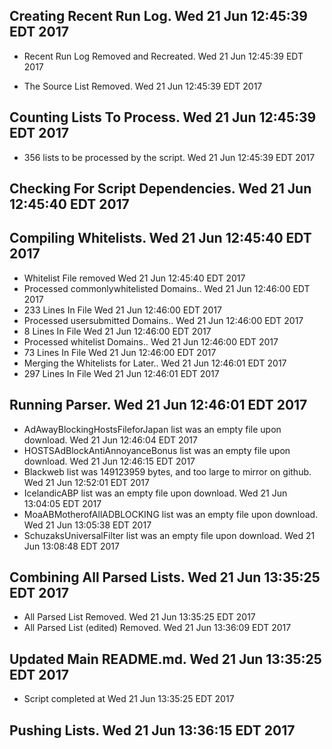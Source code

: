 ## Creating Recent Run Log. Wed 21 Jun 12:45:39 EDT 2017
* Recent Run Log Removed and Recreated. Wed 21 Jun 12:45:39 EDT 2017

* The Source List Removed. Wed 21 Jun 12:45:39 EDT 2017
## Counting Lists To Process. Wed 21 Jun 12:45:39 EDT 2017
* 	356 lists to be processed by the script. Wed 21 Jun 12:45:39 EDT 2017

## Checking For Script Dependencies. Wed 21 Jun 12:45:40 EDT 2017

## Compiling Whitelists. Wed 21 Jun 12:45:40 EDT 2017
* Whitelist File removed Wed 21 Jun 12:45:40 EDT 2017
* Processed commonlywhitelisted Domains.. Wed 21 Jun 12:46:00 EDT 2017
* 	233 Lines In File Wed 21 Jun 12:46:00 EDT 2017
* Processed usersubmitted Domains.. Wed 21 Jun 12:46:00 EDT 2017
* 	8 Lines In File Wed 21 Jun 12:46:00 EDT 2017
* Processed whitelist Domains.. Wed 21 Jun 12:46:00 EDT 2017
* 	73 Lines In File Wed 21 Jun 12:46:00 EDT 2017
* Merging the Whitelists for Later.. Wed 21 Jun 12:46:01 EDT 2017
* 	297 Lines In File Wed 21 Jun 12:46:01 EDT 2017

## Running Parser. Wed 21 Jun 12:46:01 EDT 2017
* AdAwayBlockingHostsFileforJapan list was an empty file upon download. Wed 21 Jun 12:46:04 EDT 2017
* HOSTSAdBlockAntiAnnoyanceBonus list was an empty file upon download. Wed 21 Jun 12:46:15 EDT 2017
* Blackweb list was 149123959 bytes, and too large to mirror on github. Wed 21 Jun 12:52:01 EDT 2017
* IcelandicABP list was an empty file upon download. Wed 21 Jun 13:04:05 EDT 2017
* MoaABMotherofAllADBLOCKING list was an empty file upon download. Wed 21 Jun 13:05:38 EDT 2017
* SchuzaksUniversalFilter list was an empty file upon download. Wed 21 Jun 13:08:48 EDT 2017

## Combining All Parsed Lists. Wed 21 Jun 13:35:25 EDT 2017
* All Parsed List Removed. Wed 21 Jun 13:35:25 EDT 2017
* All Parsed List (edited) Removed. Wed 21 Jun 13:36:09 EDT 2017

## Updated Main README.md. Wed 21 Jun 13:35:25 EDT 2017

* Script completed at Wed 21 Jun 13:35:25 EDT 2017
## Pushing Lists. Wed 21 Jun 13:36:15 EDT 2017
